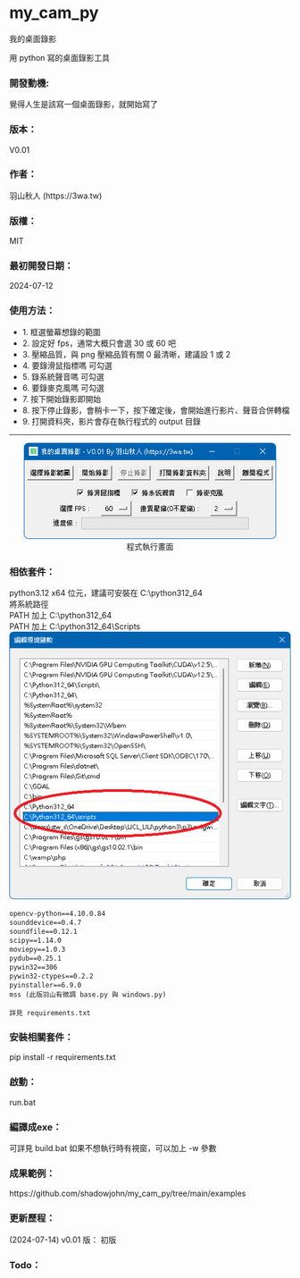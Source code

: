 # my_cam_py
我的桌面錄影

用 python 寫的桌面錄影工具

<h3>開發動機:</h3> 
覺得人生是該寫一個桌面錄影，就開始寫了

<h3>版本：</h3>
V0.01

<h3>作者：</h3>
 羽山秋人 (https://3wa.tw)

<h3>版權：</h3>
 MIT

<h3>最初開發日期：</h3>
 2024-07-12

<h3>使用方法：</h3>
<ul>
	<li>1. 框選螢幕想錄的範圍</li>
	<li>2. 設定好 fps，通常大概只會選 30 或 60 吧</li>
	<li>3. 壓縮品質，與 png 壓縮品質有關 0 最清晰，建議設 1 或 2</li>
	<li>4. 要錄滑鼠指標嗎 可勾選</li>
	<li>5. 錄系統聲音嗎 可勾選</li>
	<li>6. 要錄麥克風嗎 可勾選</li>
	<li>7. 按下開始錄影即開始</li>
	<li>8. 按下停止錄影，會稍卡一下，按下確定後，會開始進行影片、聲音合併轉檔</li>
	<li>9. 打開資料夾，影片會存在執行程式的 output 目錄</li>
</ul>
<hr>
<center>
<img src="pic/s1.png"><br>
程式執行畫面
</center>


<h3>相依套件：</h3>
	python3.12 x64 位元，建議可安裝在 C:\python312_64<br>
	將系統路徑<br>
		PATH 加上 C:\python312_64<br>
		PATH 加上 C:\python312_64\Scripts<br>
	<img src="pic/s2.png"><br>
		
	opencv-python==4.10.0.84
	sounddevice==0.4.7
	soundfile==0.12.1
	scipy==1.14.0
	moviepy==1.0.3
	pydub==0.25.1
	pywin32==306
	pywin32-ctypes==0.2.2
	pyinstaller==6.9.0
	mss (此版羽山有微調 base.py 與 windows.py)
	
	詳見 requirements.txt
	
<h3>安裝相關套件：</h3>
	pip install -r requirements.txt

<h3>啟動：</h3>
	run.bat
	
<h3>編譯成exe：</h3>
	可詳見 build.bat
	如果不想執行時有視窗，可以加上 -w 參數
	
<h3>成果範例：</h3>
	https://github.com/shadowjohn/my_cam_py/tree/main/examples

<h3>更新歷程：</h3>
(2024-07-14) v0.01 版：
初版
		
<h3>Todo：</h3>

